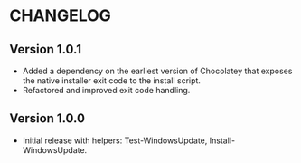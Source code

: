 ﻿# CHANGELOG

## Version 1.0.1

- Added a dependency on the earliest version of Chocolatey that exposes the native installer exit code to the install script.
- Refactored and improved exit code handling.

## Version 1.0.0

- Initial release with helpers: Test-WindowsUpdate, Install-WindowsUpdate.

